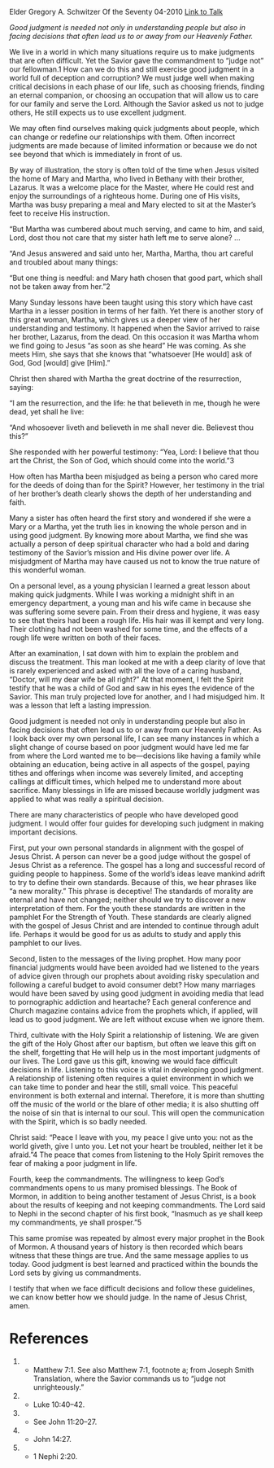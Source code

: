 Elder Gregory A. Schwitzer
Of the Seventy
04-2010
[Link to Talk](https://www.churchofjesuschrist.org/study/general-conference/2010/04/developing-good-judgment-and-not-judging-others?lang=eng)

_Good judgment is needed not only in understanding people but also in facing decisions that often lead us to or away from our Heavenly Father._

We live in a world in which many situations require us to make judgments that are often difficult. Yet the Savior gave the commandment to “judge not” our fellowman.1 How can we do this and still exercise good judgment in a world full of deception and corruption? We must judge well when making critical decisions in each phase of our life, such as choosing friends, finding an eternal companion, or choosing an occupation that will allow us to care for our family and serve the Lord. Although the Savior asked us not to judge others, He still expects us to use excellent judgment.

We may often find ourselves making quick judgments about people, which can change or redefine our relationships with them. Often incorrect judgments are made because of limited information or because we do not see beyond that which is immediately in front of us.

By way of illustration, the story is often told of the time when Jesus visited the home of Mary and Martha, who lived in Bethany with their brother, Lazarus. It was a welcome place for the Master, where He could rest and enjoy the surroundings of a righteous home. During one of His visits, Martha was busy preparing a meal and Mary elected to sit at the Master’s feet to receive His instruction.

“But Martha was cumbered about much serving, and came to him, and said, Lord, dost thou not care that my sister hath left me to serve alone? …

“And Jesus answered and said unto her, Martha, Martha, thou art careful and troubled about many things:

“But one thing is needful: and Mary hath chosen that good part, which shall not be taken away from her.”2

Many Sunday lessons have been taught using this story which have cast Martha in a lesser position in terms of her faith. Yet there is another story of this great woman, Martha, which gives us a deeper view of her understanding and testimony. It happened when the Savior arrived to raise her brother, Lazarus, from the dead. On this occasion it was Martha whom we find going to Jesus “as soon as she heard” He was coming. As she meets Him, she says that she knows that “whatsoever [He would] ask of God, God [would] give [Him].”

Christ then shared with Martha the great doctrine of the resurrection, saying:

“I am the resurrection, and the life: he that believeth in me, though he were dead, yet shall he live:

“And whosoever liveth and believeth in me shall never die. Believest thou this?”

She responded with her powerful testimony: “Yea, Lord: I believe that thou art the Christ, the Son of God, which should come into the world.”3

How often has Martha been misjudged as being a person who cared more for the deeds of doing than for the Spirit? However, her testimony in the trial of her brother’s death clearly shows the depth of her understanding and faith.

Many a sister has often heard the first story and wondered if she were a Mary or a Martha, yet the truth lies in knowing the whole person and in using good judgment. By knowing more about Martha, we find she was actually a person of deep spiritual character who had a bold and daring testimony of the Savior’s mission and His divine power over life. A misjudgment of Martha may have caused us not to know the true nature of this wonderful woman.

On a personal level, as a young physician I learned a great lesson about making quick judgments. While I was working a midnight shift in an emergency department, a young man and his wife came in because she was suffering some severe pain. From their dress and hygiene, it was easy to see that theirs had been a rough life. His hair was ill kempt and very long. Their clothing had not been washed for some time, and the effects of a rough life were written on both of their faces.

After an examination, I sat down with him to explain the problem and discuss the treatment. This man looked at me with a deep clarity of love that is rarely experienced and asked with all the love of a caring husband, “Doctor, will my dear wife be all right?” At that moment, I felt the Spirit testify that he was a child of God and saw in his eyes the evidence of the Savior. This man truly projected love for another, and I had misjudged him. It was a lesson that left a lasting impression.

Good judgment is needed not only in understanding people but also in facing decisions that often lead us to or away from our Heavenly Father. As I look back over my own personal life, I can see many instances in which a slight change of course based on poor judgment would have led me far from where the Lord wanted me to be—decisions like having a family while obtaining an education, being active in all aspects of the gospel, paying tithes and offerings when income was severely limited, and accepting callings at difficult times, which helped me to understand more about sacrifice. Many blessings in life are missed because worldly judgment was applied to what was really a spiritual decision.

There are many characteristics of people who have developed good judgment. I would offer four guides for developing such judgment in making important decisions.

First, put your own personal standards in alignment with the gospel of Jesus Christ. A person can never be a good judge without the gospel of Jesus Christ as a reference. The gospel has a long and successful record of guiding people to happiness. Some of the world’s ideas leave mankind adrift to try to define their own standards. Because of this, we hear phrases like “a new morality.” This phrase is deceptive! The standards of morality are eternal and have not changed; neither should we try to discover a new interpretation of them. For the youth these standards are written in the pamphlet For the Strength of Youth. These standards are clearly aligned with the gospel of Jesus Christ and are intended to continue through adult life. Perhaps it would be good for us as adults to study and apply this pamphlet to our lives.

Second, listen to the messages of the living prophet. How many poor financial judgments would have been avoided had we listened to the years of advice given through our prophets about avoiding risky speculation and following a careful budget to avoid consumer debt? How many marriages would have been saved by using good judgment in avoiding media that lead to pornographic addiction and heartache? Each general conference and Church magazine contains advice from the prophets which, if applied, will lead us to good judgment. We are left without excuse when we ignore them.

Third, cultivate with the Holy Spirit a relationship of listening. We are given the gift of the Holy Ghost after our baptism, but often we leave this gift on the shelf, forgetting that He will help us in the most important judgments of our lives. The Lord gave us this gift, knowing we would face difficult decisions in life. Listening to this voice is vital in developing good judgment. A relationship of listening often requires a quiet environment in which we can take time to ponder and hear the still, small voice. This peaceful environment is both external and internal. Therefore, it is more than shutting off the music of the world or the blare of other media; it is also shutting off the noise of sin that is internal to our soul. This will open the communication with the Spirit, which is so badly needed.

Christ said: “Peace I leave with you, my peace I give unto you: not as the world giveth, give I unto you. Let not your heart be troubled, neither let it be afraid.”4 The peace that comes from listening to the Holy Spirit removes the fear of making a poor judgment in life.

Fourth, keep the commandments. The willingness to keep God’s commandments opens to us many promised blessings. The Book of Mormon, in addition to being another testament of Jesus Christ, is a book about the results of keeping and not keeping commandments. The Lord said to Nephi in the second chapter of his first book, “Inasmuch as ye shall keep my commandments, ye shall prosper.”5

This same promise was repeated by almost every major prophet in the Book of Mormon. A thousand years of history is then recorded which bears witness that these things are true. And the same message applies to us today. Good judgment is best learned and practiced within the bounds the Lord sets by giving us commandments.

I testify that when we face difficult decisions and follow these guidelines, we can know better how we should judge. In the name of Jesus Christ, amen.

# References
1. - Matthew 7:1. See also Matthew 7:1, footnote a; from Joseph Smith Translation, where the Savior commands us to “judge not unrighteously.”
2. - Luke 10:40–42.
3. - See John 11:20–27.
4. - John 14:27.
5. - 1 Nephi 2:20.